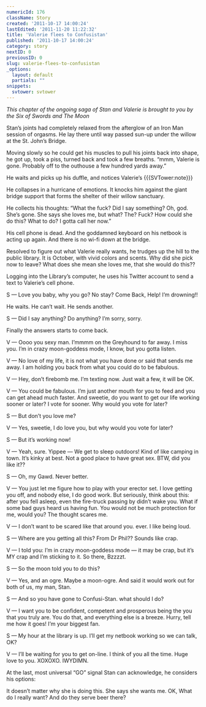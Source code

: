 ```yaml
---
numericId: 176
className: Story
created: '2011-10-17 14:00:24'
lastEdited: '2011-11-20 11:22:32'
title: 'Valerie flees to Confusistan'
published: '2011-10-17 14:00:24'
category: story
nextID: 0
previousID: 0
slug: valerie-flees-to-confusistan
_options:
  layout: default
  partials: ""
snippets:
  svtower: svtower
---
```

_This chapter of the ongoing saga of Stan and Valerie is brought to you by the Six of Swords and The Moon_

Stan’s joints had completely relaxed from the afterglow of an Iron Man session of orgasms. He lay there until way passed sun-up under the willow at the St. John’s Bridge.

Moving slowly so he could get his muscles to pull his joints back into shape, he got up, took a piss, turned back and took a few breaths. “mmm, Valerie is gone. Probably off to the outhouse a few hundred yards away.”

He waits and picks up his duffle, and notices Valerie’s {{{SVTower:note}}}

He collapses in a hurricane of emotions. It knocks him against the giant bridge support that forms the shelter of their willow sanctuary.

He collects his thoughts: “What the fuck? Did I say something? Oh, god. She’s gone. She says she loves me, but what? The? Fuck? How could she do this? What to do? I gotta call her now.”

His cell phone is dead. And the goddamned keyboard on his netbook is acting up again. And there is no wi-fi down at the bridge.

Resolved to figure out what Valerie really wants, he trudges up the hill to the public library. It is October, with vivid colors and scents. Why did she pick now to leave? What does she mean she loves me, that she would do this??

Logging into the Library’s computer, he uses his Twitter account to send a text to Valerie’s cell phone.

S — Love you baby, why you go? No stay? Come Back, Help! I’m drowning!!

He waits. He can’t wait. He sends another.

S — Did I say anything? Do anything? I’m sorry, sorry.

Finally the answers starts to come back.

V — Oooo you sexy man. I’mmmm on the Greyhound to far away. I miss you. I’m in crazy moon-goddess mode, I know, but you gotta listen.

V — No love of my life, it is not what you have done or said that sends me away. I am holding you back from what you could do to be fabulous.

V — Hey, don’t firebomb me. I’m texting now. Just wait a few, it will be OK.

V — You could be fabulous. I’m just another mouth for you to feed and you can get ahead much faster. And sweetie, do you want to get our life working sooner or later? I vote for sooner. Why would you vote for later?

S — But don’t you love me?

V — Yes, sweetie, I do love you, but why would you vote for later?

S — But it’s working now!

V — Yeah, sure. Yippee — We get to sleep outdoors! Kind of like camping in town. It’s kinky at best. Not a good place to have great sex. BTW, did you like it??

S — Oh, my Gawd. Never better.

V — You just let me figure how to play with your erector set. I love getting you off, and nobody else, I do good work. But seriously, think about this: after you fell asleep, even the fire-truck passing by didn’t wake you. What if some bad guys heard us having fun. You would not be much protection for me, would you? The thought scares me.

V — I don’t want to be scared like that around you. ever. I like being loud.

S — Where are you getting all this? From Dr Phil?? Sounds like crap.

V — I told you: I’m in crazy moon-goddess mode — it may be crap, but it’s MY crap and I’m sticking to it. So there, Bzzzzt.

S — So the moon told you to do this?

V — Yes, and an ogre. Maybe a moon-ogre. And said it would work out for both of us, my man, Stan.

S — And so you have gone to Confusi-Stan. what should I do?

V — I want you to be confident, competent and prosperous being the you that you truly are. You do that, and everything else is a breeze. Hurry, tell me how it goes! I’m your biggest fan.

S — My hour at the library is up. I’ll get my netbook working so we can talk, OK?

V — I’ll be waiting for you to get on-line. I think of you all the time. Huge love to you. XOXOXO. IWYDIMN.

At the last, most universal “GO” signal Stan can acknowledge, he considers his options:

It doesn’t matter why she is doing this. She says she wants me. OK, What do I really want? And do they serve beer there?

